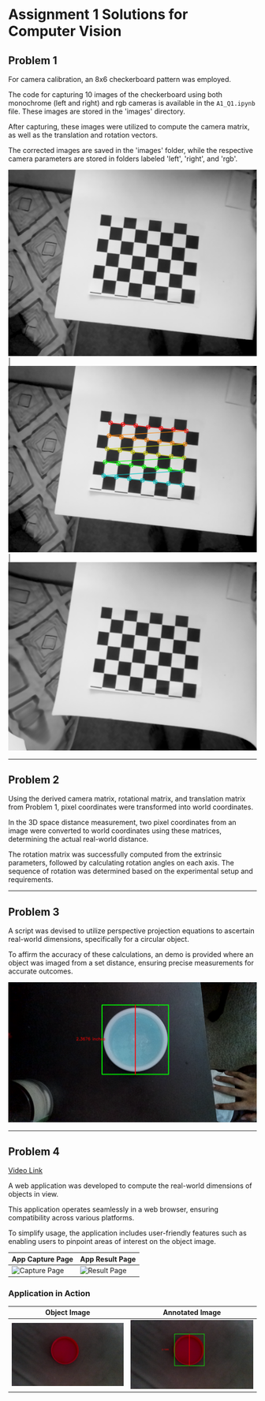 # Assignment 1 Solutions for Computer Vision

## Problem 1

For camera calibration, an 8x6 checkerboard pattern was employed. 

The code for capturing 10 images of the checkerboard using both monochrome (left and right) and rgb cameras is available in the `A1_Q1.ipynb` file. These images are stored in the 'images' directory.

After capturing, these images were utilized to compute the camera matrix, as well as the translation and rotation vectors.

The corrected images are saved in the 'images' folder, while the respective camera parameters are stored in folders labeled 'left', 'right', and 'rgb'.

![Image 1](Assignment-1/images/left/17136538368194.png) | ![Image 2](Assignment-1/images/left/17136538368194_corners.png) | ![Image 3](Assignment-1/images/left/17136538368194_result.png)

---

## Problem 2

Using the derived camera matrix, rotational matrix, and translation matrix from Problem 1, pixel coordinates were transformed into world coordinates.

In the 3D space distance measurement, two pixel coordinates from an image were converted to world coordinates using these matrices, determining the actual real-world distance.

The rotation matrix was successfully computed from the extrinsic parameters, followed by calculating rotation angles on each axis. The sequence of rotation was determined based on the experimental setup and requirements.

---

## Problem 3

A script was devised to utilize perspective projection equations to ascertain real-world dimensions, specifically for a circular object.

To affirm the accuracy of these calculations, an demo is provided where an object was imaged from a set distance, ensuring precise measurements for accurate outcomes.

![Annotated Image](Assignment-1/object_image_with_text.png)

---

## Problem 4

[Video Link](https://youtu.be/JIMiq465JRc)

A web application was developed to compute the real-world dimensions of objects in view. 

This application operates seamlessly in a web browser, ensuring compatibility across various platforms.

To simplify usage, the application includes user-friendly features such as enabling users to pinpoint areas of interest on the object image.

| App Capture Page | App Result Page |
|------------------|-----------------|
| ![Capture Page](index.png) | ![Result Page](result_page.png) |

### Application in Action

| Object Image | Annotated Image |
|--------------|-----------------|
| ![Object Image](Assignment-1/A1_Q4/object_image.png) | ![Annotated Image](Assignment-1/A1_Q4/object_image_with_text.png) |
